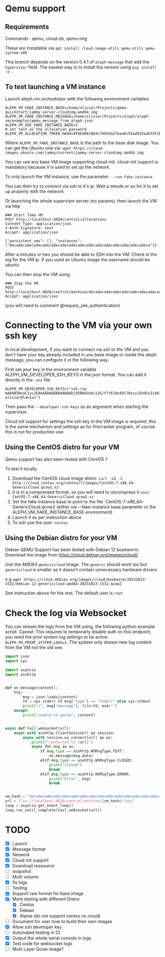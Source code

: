 # Qemu support

## Requirements
Commands : qemu, cloud-ds, qemu-img

These are installable via 
`apt install cloud-image-utils qemu-utils qemu-system-x86`

This branch depends on the version 0.4.1 of `aleph-message` that add the `hypervisor` field. The easiest way is to install tha version using `pip install -e .`

## To test launching a VM instance

Launch aleph.vm.orchestrator with the following environment variables


```environ
ALEPH_VM_FAKE_INSTANCE_BASE=/home/olivier/Projects/qemu-quickstart/jammy-server-cloudimg-amd64.img
ALEPH_VM_FAKE_INSTANCE_MESSAGE=/home/olivier/Projects/aleph/aleph-vm/examples/qemu_message_from_aleph.json
ALEPH_VM_USE_FAKE_INSTANCE_BASE=1
# set test as the allocation password
ALEPH_VM_ALLOCATION_TOKEN_HASH=9f86d081884c7d659a2feaa0c55ad015a3bf4f1b2b0b822cd15d6c15b0f00a08

```

Where `ALEPH_VM_FAKE_INSTANCE_BASE` is the path to the base disk image. You can get the Ubuntu one via:
`wget https://cloud-images.ubuntu.com/jammy/current/jammy-server-cloudimg-amd64.img`

You can use any base VM image supporting cloud-init. cloud-init support is mandatory because it is used to set up the network.  


To only launch the VM instance, use the parameter:
`--run-fake-instance`

You can then try to connect via ssh to it's ip. Wait a minute or so for it to set up properly with the network

Or launching the whole supervisor server (no params), then launch the VM via http

```http request
### Start fake VM
POST http://localhost:4020/control/allocations
Content-Type: application/json
X-Auth-Signature: test
Accept: application/json

{"persistent_vms": [], "instances": ["decadecadecadecadecadecadecadecadecadecadecadecadecadecadecadeca"]}
```

After a minutes or two you should be able to SSH into the VM. Check in the log for the VM ip. 
If you used an Ubuntu image the username should be ubuntu

You can then stop the VM using
```http request
### Stop the VM
POST http://localhost:4020/control/machine/decadecadecadecadecadecadecadecadecadecadecadecadecadecadecadeca/stop
Accept: application/json
```
(you will need to comment @require_jwk_authentication)

# Connecting to the VM via your own ssh key
In local development, if you want to connect via ssh to the VM and you don't have your
 key already included in you base image or inside the aleph message, you can configure it in the following way.

First set your key in the environment variable ALEPH_VM_DEVELOPER_SSH_KEYS in the json format. You can add it directly in the `.env` file
```env
ALEPH_VM_DEVELOPER_SSH_KEYS=["ssh-rsa AAAAB3NzaC1yc2EAAAADAQABAAABAQDj95BHGUx0/z2G/tTrEi8o49i70xvjcEUdSs3j4A33jE7pAphrfRVbuFMgFubcm8n9r5ftd/H8SjjTL4hY9YvWV5ZuMf92GUga3n4wgevvPlBszYZCy/idxFl0vtHYC1CcK9v4tVb9onhDt8FOJkf2m6PmDyvC+6tl6LwoerXTeeiKr5VnTB4KOBkammtFmix3d1X1SZd/cxdwZIHcQ7BNsqBm2w/YzVba6Z4ZnFUelBkQtMQqNs2aV51O1pFFqtZp2mM71D5d8vn9pOtqJ5QmY5IW6NypcyqKJZg5o6QguK5rdXLkc7AWro27BiaHIENl3w0wazp9EDO9zPAGJ6lz olivier@lanius"]
```

Then pass the `--developer-ssh-keys` as an argument when starting the supervisor.

Cloud init support for settings the ssh key in the VM image is required, this is the same mechanism and settings as for firecracker program, of course this is not for production use.

## Using the CentOS distro for your VM
Qemu support has also been tested with CentOS 7

To test it locally
1. Download the CentOS cloud image distro:
`curl -LO -C - http://cloud.centos.org/centos/7/images/CentOS-7-x86_64-GenericCloud.qcow2.xz`
2. It is in a compressed format, so you will  need to uncompress it
```unxz CentOS-7-x86_64-GenericCloud.qcow2.xz```
3. Set the fake instance base to point to the file `CentOS-7-x86_64-GenericCloud.qcow2
(either via --fake-instance base parameter or the  ALEPH_VM_FAKE_INSTANCE_BASE environment)
4. Launch it as per instruction aboce
5. To ssh use the user: `centos` 

## Using the Debian distro for your VM
Debian QEMU Support has been tested with Debian 12 bookworm. Download the image from https://cloud.debian.org/images/cloud/

Use the AMD64 `genericcloud` image. The `generic` should work too but `genericcloud` is smaller as it doesn't contain unnecessary hardware drivers.

e.g `wget https://cloud.debian.org/images/cloud/bookworm/20231013-1532/debian-12-genericcloud-amd64-20231013-1532.qcow2`

See instruction above for the rest. The default user is `root`

# Check the log via Websocket
You can stream the logs from the VM using, the following python example script. 
Caveat: This requires to temporarly disable auth on this endpoint, you need the print system log settings to be active `ALEPH_VM_PRINT_SYSTEM_LOGS=1`. The system only stream new log content from the VM not the old one.
```python
import json
import sys

import asyncio
import aiohttp


def on_message(content):
    try:
        msg = json.loads(content)
        fd = sys.stderr if msg["type"] == "stderr" else sys.stdout
        print("<", msg["message"], file=fd, end="")
    except:
        print("unable to parse", content)


async def tail_websocket(url):
    async with aiohttp.ClientSession() as session:
        async with session.ws_connect(url) as ws:
            print(f"connected to {url}")
            async for msg in ws:
                if msg.type == aiohttp.WSMsgType.TEXT:
                    on_message(msg.data)
                elif msg.type == aiohttp.WSMsgType.CLOSED:
                    print("closed")
                    break
                elif msg.type == aiohttp.WSMsgType.ERROR:
                    print("Error", msg)
                    break


vm_hash = "decadecadecadecadecadecadecadecadecadecadecadecadecadecadecadeca"
url = f"ws://localhost:4020/control/machine/{vm_hash}/logs"
loop = asyncio.get_event_loop()
loop.run_until_complete(tail_websocket(url))
```


# TODO
- [x] Launch
- [x] Message format
- [x] Network
- [x] Cloud init support
- [x] Download ressource
- [ ] snapshot
- [ ] Multi volume
- [x] fix logs
- [ ] Testing
- [x] Support raw format for base image
- [x] More testing with different Distro:
  - [x] Centos
  - [x] Debian
  - [x] Alpine (do not support centos no cloud)
- [ ] Document for user how to build their own images
- [x] Allow ssh developer key
- [ ] Automated testing in CI
- [x] Output the whole serial console in logs
- [x] Test code for websocket logs
- [ ] Multi Layer Qcow image?
